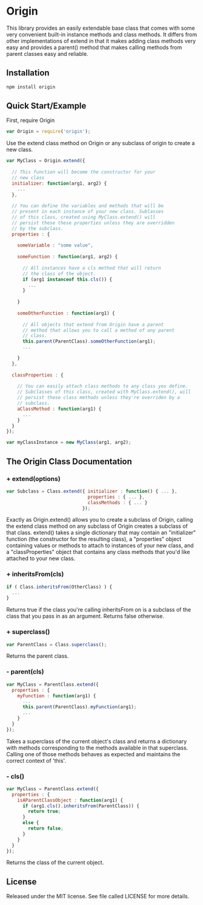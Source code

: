 # Origin

This library provides an easily extendable base class that comes with some very convenient built-in instance methods and class methods.
It differs from other implementations of extend in that it makes adding class methods very easy and provides a parent() method that
makes calling methods from parent classes easy and reliable.

## Installation
```bash
npm install origin
```

## Quick Start/Example

First, require Origin
```js
var Origin = require('origin');
```
    
Use the extend class method on Origin or any subclass of origin to create a new class.

```js
var MyClass = Origin.extend({
  
  // This function will become the constructor for your
  // new class
  initializer: function(arg1, arg2) {
    ...
  },
  
  // You can define the variables and methods that will be
  // present in each instance of your new class. Sublasses
  // of this class, created using MyClass.extend() will
  // persist these these properties unless they are overridden
  // by the subclass.
  properties : {
    
    someVariable : "some value",
    
    someFunction : function(arg1, arg2) {
      
      // All instances have a cls method that will return
      // the class of the object.
      if (arg1 instanceof this.cls()) {
        ...
      }
      
    }
    
    someOtherFunction : function(arg1) {
      
      // All objects that extend from Origin have a parent
      // method that allows you to call a method of any parent
      // class.
      this.parent(ParentClass).someOtherFunction(arg1);
      ...

    }
  },
  
  classProperties : {
    
    // You can easily attach class methods to any class you define.
    // Subclasses of this class, created with MyClass.extend(), will
    // persist these class methods unless they're overriden by a 
    // subclass.
    aClassMethod : function(arg1) {
      ...
    }
  }
});

var myClassInstance = new MyClass(arg1, arg2);
```


## The Origin Class Documentation

### + extend(options)

```js
var Subclass = Class.extend({ initializer : function() { ... }, 
                              properties : { ... },
                              classMethods : { ... }
                            });
```

Exactly as Origin.extend() allows you to create a subclass of Origin, 
calling the extend class method on any subclass of Origin creates a subclass 
of that class. extend() takes a single dictionary that may contain an
"initializer" function (the constructor for the resulting class),
a "properties" object containing values or methods to attach to instances
of your new class, and a "classProperties" object that contains any
class methods that you'd like attached to your new class.

### + inheritsFrom(cls)

```js
if ( Class.inheritsFrom(OtherClass) ) {
  ...
}
```
Returns true if the class you're calling inheritsFrom on is a subclass
of the class that you pass in as an argument. Returns false otherwise.
    
### + superclass()  

```js
var ParentClass = Class.superclass();
```    
Returns the parent class.
    
### - parent(cls)

```js
var MyClass = ParentClass.extend({
  properties : {
    myFunction : function(arg1) {
      ...
      this.parent(ParentClass).myFunction(arg1);
      ...
    }
  }
});
```
    
Takes a superclass of the current object's class and returns a dictionary
with methods corresponding to the methods available in that superclass.
Calling one of those methods behaves as expected and maintains the correct
context of 'this'.
    

### - cls()

```js 
var MyClass = ParentClass.extend({
  properties : {
    isAParentClassObject : function(arg1) {  
      if (arg1.cls().inheritsFrom(ParentClass)) {
        return true;
      }
      else {
        return false;
      }
    }
  }
});
```
    
Returns the class of the current object.


License
-------------------

Released under the MIT license.  See file called LICENSE for more
details.
